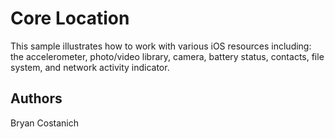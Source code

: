 Core Location
=============

This sample illustrates how to work with various iOS resources including: the accelerometer, photo/video library, camera, battery status, contacts, file system, and network activity indicator.

Authors
-------
Bryan Costanich
